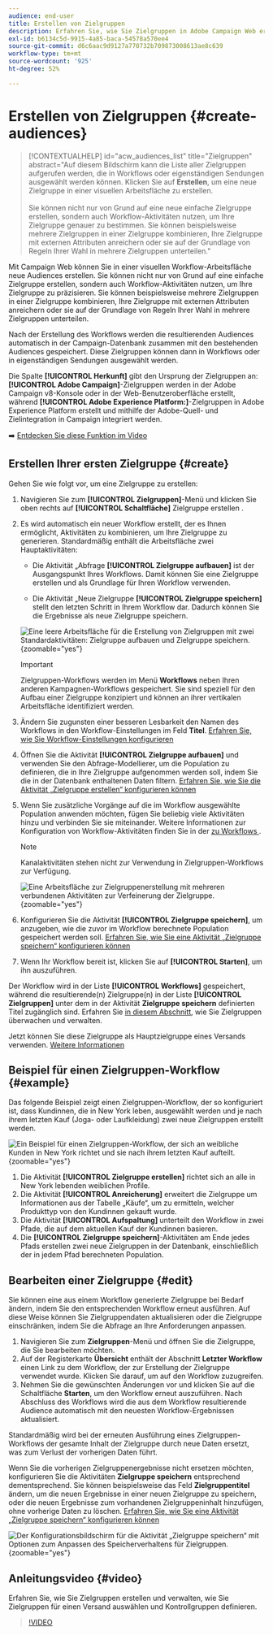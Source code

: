 ```yaml
---
audience: end-user
title: Erstellen von Zielgruppen
description: Erfahren Sie, wie Sie Zielgruppen in Adobe Campaign Web erstellen.
exl-id: b6134c5d-9915-4a85-baca-54578a570ee4
source-git-commit: d6c6aac9d9127a770732b709873008613ae8c639
workflow-type: tm+mt
source-wordcount: '925'
ht-degree: 52%

---
```


# Erstellen von Zielgruppen {#create-audiences}

>[!CONTEXTUALHELP]
>id="acw_audiences_list"
>title="Zielgruppen"
>abstract="Auf diesem Bildschirm kann die Liste aller Zielgruppen aufgerufen werden, die in Workflows oder eigenständigen Sendungen ausgewählt werden können. Klicken Sie auf **Erstellen**, um eine neue Zielgruppe in einer visuellen Arbeitsfläche zu erstellen.<br/><br/>Sie können nicht nur von Grund auf eine neue einfache Zielgruppe erstellen, sondern auch Workflow-Aktivitäten nutzen, um Ihre Zielgruppe genauer zu bestimmen. Sie können beispielsweise mehrere Zielgruppen in einer Zielgruppe kombinieren, Ihre Zielgruppe mit externen Attributen anreichern oder sie auf der Grundlage von Regeln Ihrer Wahl in mehrere Zielgruppen unterteilen."

<!--
[!CONTEXTUALHELP]
>id="acw_audiences_create_settings"
>title="Audience settings"
>abstract="Enter the name of the audience and additional options, then click the **Create Audience** button."-->

Mit Campaign Web können Sie in einer visuellen Workflow-Arbeitsfläche neue Audiences erstellen. Sie können nicht nur von Grund auf eine einfache Zielgruppe erstellen, sondern auch Workflow-Aktivitäten nutzen, um Ihre Zielgruppe zu präzisieren. Sie können beispielsweise mehrere Zielgruppen in einer Zielgruppe kombinieren, Ihre Zielgruppe mit externen Attributen anreichern oder sie auf der Grundlage von Regeln Ihrer Wahl in mehrere Zielgruppen unterteilen.

Nach der Erstellung des Workflows werden die resultierenden Audiences automatisch in der Campaign-Datenbank zusammen mit den bestehenden Audiences gespeichert. Diese Zielgruppen können dann in Workflows oder in eigenständigen Sendungen ausgewählt werden.

Die Spalte **[!UICONTROL Herkunft]** gibt den Ursprung der Zielgruppen an: **[!UICONTROL Adobe Campaign]**-Zielgruppen werden in der Adobe Campaign v8-Konsole oder in der Web-Benutzeroberfläche erstellt, während **[!UICONTROL Adobe Experience Platform:]**-Zielgruppen in Adobe Experience Platform erstellt und mithilfe der Adobe-Quell- und Zielintegration in Campaign integriert werden.

➡️ [Entdecken Sie diese Funktion im Video](#video)

## Erstellen Ihrer ersten Zielgruppe {#create}

Gehen Sie wie folgt vor, um eine Zielgruppe zu erstellen:

1. Navigieren Sie zum **[!UICONTROL Zielgruppen]**-Menü und klicken Sie oben rechts auf **[!UICONTROL Schaltfläche]** Zielgruppe erstellen .

1. Es wird automatisch ein neuer Workflow erstellt, der es Ihnen ermöglicht, Aktivitäten zu kombinieren, um Ihre Zielgruppe zu generieren. Standardmäßig enthält die Arbeitsfläche zwei Hauptaktivitäten:

   * Die Aktivität „Abfrage **[!UICONTROL Zielgruppe aufbauen]** ist der Ausgangspunkt Ihres Workflows. Damit können Sie eine Zielgruppe erstellen und als Grundlage für Ihren Workflow verwenden.

   * Die Aktivität „Neue Zielgruppe **[!UICONTROL Zielgruppe speichern]** stellt den letzten Schritt in Ihrem Workflow dar. Dadurch können Sie die Ergebnisse als neue Zielgruppe speichern.

   ![Eine leere Arbeitsfläche für die Erstellung von Zielgruppen mit zwei Standardaktivitäten: Zielgruppe aufbauen und Zielgruppe speichern.](assets/create-audience-blank.png){zoomable="yes"}

   >[!IMPORTANT]
   >
   >Zielgruppen-Workflows werden im Menü **Workflows** neben Ihren anderen Kampagnen-Workflows gespeichert. Sie sind speziell für den Aufbau einer Zielgruppe konzipiert und können an ihrer vertikalen Arbeitsfläche identifiziert werden.

1. Ändern Sie zugunsten einer besseren Lesbarkeit den Namen des Workflows in den Workflow-Einstellungen im Feld **Titel**. [Erfahren Sie, wie Sie Workflow-Einstellungen konfigurieren](../workflows/workflow-settings.md)

1. Öffnen Sie die Aktivität **[!UICONTROL Zielgruppe aufbauen]** und verwenden Sie den Abfrage-Modellierer, um die Population zu definieren, die in Ihre Zielgruppe aufgenommen werden soll, indem Sie die in der Datenbank enthaltenen Daten filtern. [Erfahren Sie, wie Sie die Aktivität „Zielgruppe erstellen“ konfigurieren können](../workflows/activities/build-audience.md)

1. Wenn Sie zusätzliche Vorgänge auf die im Workflow ausgewählte Population anwenden möchten, fügen Sie beliebig viele Aktivitäten hinzu und verbinden Sie sie miteinander. Weitere Informationen zur Konfiguration von Workflow-Aktivitäten finden Sie in der [ zu Workflows ](../workflows/activities/about-activities.md).

   >[!NOTE]
   >
   >Kanalaktivitäten stehen nicht zur Verwendung in Zielgruppen-Workflows zur Verfügung.

   ![Eine Arbeitsfläche zur Zielgruppenerstellung mit mehreren verbundenen Aktivitäten zur Verfeinerung der Zielgruppe.](assets/audience-creation-canvas.png){zoomable="yes"}

1. Konfigurieren Sie die Aktivität **[!UICONTROL Zielgruppe speichern]**, um anzugeben, wie die zuvor im Workflow berechnete Population gespeichert werden soll. [Erfahren Sie, wie Sie eine Aktivität „Zielgruppe speichern“ konfigurieren können](../workflows/activities/save-audience.md)

1. Wenn Ihr Workflow bereit ist, klicken Sie auf **[!UICONTROL Starten]**, um ihn auszuführen.

Der Workflow wird in der Liste **[!UICONTROL Workflows]** gespeichert, während die resultierende(n) Zielgruppe(n) in der Liste **[!UICONTROL Zielgruppen]** unter dem in der Aktivität **Zielgruppe speichern** definierten Titel zugänglich sind. Erfahren Sie [in diesem Abschnitt](manage-audience.md), wie Sie Zielgruppen überwachen und verwalten.

Jetzt können Sie diese Zielgruppe als Hauptzielgruppe eines Versands verwenden. [Weitere Informationen](add-audience.md)

## Beispiel für einen Zielgruppen-Workflow {#example}

Das folgende Beispiel zeigt einen Zielgruppen-Workflow, der so konfiguriert ist, dass Kundinnen, die in New York leben, ausgewählt werden und je nach ihrem letzten Kauf (Joga- oder Laufkleidung) zwei neue Zielgruppen erstellt werden.

![Ein Beispiel für einen Zielgruppen-Workflow, der sich an weibliche Kunden in New York richtet und sie nach ihrem letzten Kauf aufteilt.](assets/audiences-example.png){zoomable="yes"}

1. Die Aktivität **[!UICONTROL Zielgruppe erstellen]** richtet sich an alle in New York lebenden weiblichen Profile.
1. Die Aktivität **[!UICONTROL Anreicherung]** erweitert die Zielgruppe um Informationen aus der Tabelle „Käufe“, um zu ermitteln, welcher Produkttyp von den Kundinnen gekauft wurde.
1. Die Aktivität **[!UICONTROL Aufspaltung]** unterteilt den Workflow in zwei Pfade, die auf dem aktuellen Kauf der Kundinnen basieren.
1. Die **[!UICONTROL Zielgruppe speichern]**-Aktivitäten am Ende jedes Pfads erstellen zwei neue Zielgruppen in der Datenbank, einschließlich der in jedem Pfad berechneten Population.

## Bearbeiten einer Zielgruppe {#edit}

Sie können eine aus einem Workflow generierte Zielgruppe bei Bedarf ändern, indem Sie den entsprechenden Workflow erneut ausführen. Auf diese Weise können Sie Zielgruppendaten aktualisieren oder die Zielgruppe einschränken, indem Sie die Abfrage an Ihre Anforderungen anpassen.

1. Navigieren Sie zum **Zielgruppen**-Menü und öffnen Sie die Zielgruppe, die Sie bearbeiten möchten.
1. Auf der Registerkarte **Übersicht** enthält der Abschnitt **Letzter Workflow** einen Link zu dem Workflow, der zur Erstellung der Zielgruppe verwendet wurde. Klicken Sie darauf, um auf den Workflow zuzugreifen.
1. Nehmen Sie die gewünschten Änderungen vor und klicken Sie auf die Schaltfläche **Starten**, um den Workflow erneut auszuführen. Nach Abschluss des Workflows wird die aus dem Workflow resultierende Audience automatisch mit den neuesten Workflow-Ergebnissen aktualisiert.

Standardmäßig wird bei der erneuten Ausführung eines Zielgruppen-Workflows der gesamte Inhalt der Zielgruppe durch neue Daten ersetzt, was zum Verlust der vorherigen Daten führt.

Wenn Sie die vorherigen Zielgruppenergebnisse nicht ersetzen möchten, konfigurieren Sie die Aktivitäten **Zielgruppe speichern** entsprechend dementsprechend. Sie können beispielsweise das Feld **Zielgruppentitel** ändern, um die neuen Ergebnisse in einer neuen Zielgruppe zu speichern, oder die neuen Ergebnisse zum vorhandenen Zielgruppeninhalt hinzufügen, ohne vorherige Daten zu löschen. [Erfahren Sie, wie Sie eine Aktivität „Zielgruppe speichern“ konfigurieren können](../workflows/activities/save-audience.md)

![Der Konfigurationsbildschirm für die Aktivität „Zielgruppe speichern“ mit Optionen zum Anpassen des Speicherverhaltens für Zielgruppen.](assets/edit-audience-save.png){zoomable="yes"}

## Anleitungsvideo {#video}

Erfahren Sie, wie Sie Zielgruppen erstellen und verwalten, wie Sie Zielgruppen für einen Versand auswählen und Kontrollgruppen definieren.

>[!VIDEO](https://video.tv.adobe.com/v/3453211?quality=12&captions=ger)